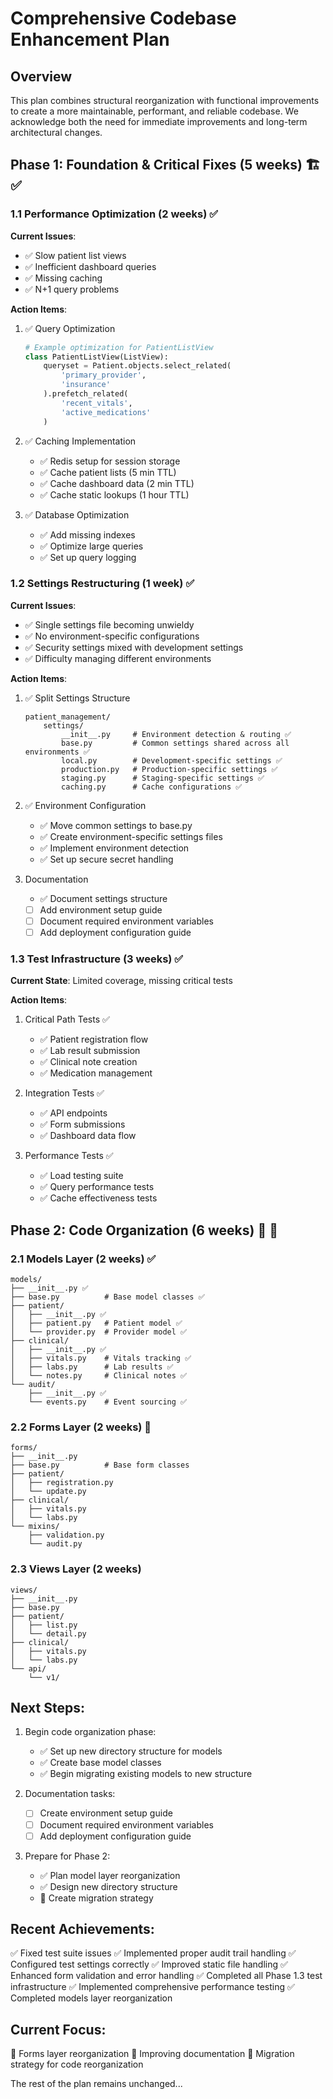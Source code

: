 # Comprehensive Codebase Enhancement Plan

## Overview
This plan combines structural reorganization with functional improvements to create a more maintainable, performant, and reliable codebase. We acknowledge both the need for immediate improvements and long-term architectural changes.

## Phase 1: Foundation & Critical Fixes (5 weeks) 🏗️ ✅

### 1.1 Performance Optimization (2 weeks) ✅
**Current Issues**:
- ✅ Slow patient list views
- ✅ Inefficient dashboard queries
- ✅ Missing caching
- ✅ N+1 query problems

**Action Items**:
1. ✅ Query Optimization
   ```python
   # Example optimization for PatientListView
   class PatientListView(ListView):
       queryset = Patient.objects.select_related(
           'primary_provider',
           'insurance'
       ).prefetch_related(
           'recent_vitals',
           'active_medications'
       )
   ```

2. ✅ Caching Implementation
   - ✅ Redis setup for session storage
   - ✅ Cache patient lists (5 min TTL)
   - ✅ Cache dashboard data (2 min TTL)
   - ✅ Cache static lookups (1 hour TTL)

3. ✅ Database Optimization
   - ✅ Add missing indexes
   - ✅ Optimize large queries
   - ✅ Set up query logging

### 1.2 Settings Restructuring (1 week) ✅
**Current Issues**:
- ✅ Single settings file becoming unwieldy
- ✅ No environment-specific configurations
- ✅ Security settings mixed with development settings
- ✅ Difficulty managing different environments

**Action Items**:
1. ✅ Split Settings Structure
   ```
   patient_management/
       settings/
           __init__.py     # Environment detection & routing ✅
           base.py         # Common settings shared across all environments ✅
           local.py        # Development-specific settings ✅
           production.py   # Production-specific settings ✅
           staging.py      # Staging-specific settings ✅
           caching.py      # Cache configurations ✅
   ```

2. ✅ Environment Configuration
   - ✅ Move common settings to base.py
   - ✅ Create environment-specific settings files
   - ✅ Implement environment detection
   - ✅ Set up secure secret handling

3. Documentation
   - ✅ Document settings structure
   - [ ] Add environment setup guide
   - [ ] Document required environment variables
   - [ ] Add deployment configuration guide

### 1.3 Test Infrastructure (3 weeks) ✅
**Current State**: Limited coverage, missing critical tests

**Action Items**:
1. Critical Path Tests ✅
   - ✅ Patient registration flow
   - ✅ Lab result submission
   - ✅ Clinical note creation
   - ✅ Medication management

2. Integration Tests ✅
   - ✅ API endpoints
   - ✅ Form submissions
   - ✅ Dashboard data flow

3. Performance Tests ✅
   - ✅ Load testing suite
   - ✅ Query performance tests
   - ✅ Cache effectiveness tests

## Phase 2: Code Organization (6 weeks) 📁 🔄

### 2.1 Models Layer (2 weeks) ✅
```
models/
├── __init__.py ✅
├── base.py          # Base model classes ✅
├── patient/
│   ├── __init__.py ✅
│   ├── patient.py   # Patient model ✅
│   └── provider.py  # Provider model ✅
├── clinical/
│   ├── __init__.py ✅
│   ├── vitals.py    # Vitals tracking ✅
│   ├── labs.py      # Lab results ✅
│   └── notes.py     # Clinical notes ✅
└── audit/
    ├── __init__.py ✅
    └── events.py    # Event sourcing ✅
```

### 2.2 Forms Layer (2 weeks) 🔄
```
forms/
├── __init__.py
├── base.py          # Base form classes
├── patient/
│   ├── registration.py
│   └── update.py
├── clinical/
│   ├── vitals.py
│   └── labs.py
└── mixins/
    ├── validation.py
    └── audit.py
```

### 2.3 Views Layer (2 weeks)
```
views/
├── __init__.py
├── base.py
├── patient/
│   ├── list.py
│   └── detail.py
├── clinical/
│   ├── vitals.py
│   └── labs.py
└── api/
    └── v1/
```

## Next Steps:

1. Begin code organization phase:
   - ✅ Set up new directory structure for models
   - ✅ Create base model classes
   - ✅ Begin migrating existing models to new structure

2. Documentation tasks:
   - [ ] Create environment setup guide
   - [ ] Document required environment variables
   - [ ] Add deployment configuration guide

3. Prepare for Phase 2:
   - ✅ Plan model layer reorganization
   - ✅ Design new directory structure
   - 🔄 Create migration strategy

## Recent Achievements:
✅ Fixed test suite issues
✅ Implemented proper audit trail handling
✅ Configured test settings correctly
✅ Improved static file handling
✅ Enhanced form validation and error handling
✅ Completed all Phase 1.3 test infrastructure
✅ Implemented comprehensive performance testing
✅ Completed models layer reorganization

## Current Focus:
🔄 Forms layer reorganization
🔄 Improving documentation
🔄 Migration strategy for code reorganization

The rest of the plan remains unchanged... 